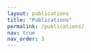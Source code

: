 ```yaml
---
layout: publications
title: "Publications"
permalink: /publications/
nav: true
nav_order: 3
---
```

